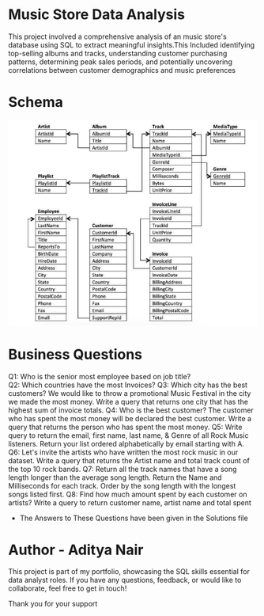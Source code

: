 # Music Store Data Analysis

This project involved a comprehensive analysis of an music store's database using SQL to extract meaningful insights.This Included identifying top-selling albums and tracks, understanding customer purchasing patterns, determining peak sales periods, and potentially uncovering correlations between customer demographics and music preferences

# Schema

![Database Schema](https://github.com/adityanairrr/Music-Store-Data-Analysis-Using-SQL/blob/main/0_4IES49rl2zTeF3cy.jpg)

# Business Questions

Q1: Who is the senior most employee based on job title?   
Q2: Which countries have the most Invoices? 
Q3: Which city has the best customers? We would like to throw a promotional Music Festival in the city we made the most money. Write a query that returns one city that has the highest sum of invoice totals.
Q4: Who is the best customer? The customer who has spent the most money will be declared the best customer. Write a query that returns the person who has spent the most money.
Q5: Write query to return the email, first name, last name, & Genre of all Rock Music listeners. Return your list ordered alphabetically by email starting with A. 
Q6: Let's invite the artists who have written the most rock music in our dataset. Write a query that returns the Artist name and total track count of the top 10 rock bands. 
Q7: Return all the track names that have a song length longer than the average song length. Return the Name and Milliseconds for each track. Order by the song length with the longest songs listed first.
Q8: Find how much amount spent by each customer on artists? Write a query to return customer name, artist name and total spent 

- The Answers to These Questions have been given in the Solutions file

# Author - Aditya Nair

This project is part of my portfolio, showcasing the SQL skills essential for data analyst roles. If you have any questions, feedback, or would like to collaborate, feel free to get in touch!

Thank you for your support
